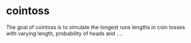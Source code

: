 
<!-- README.md is generated from README.Rmd. Please edit that file -->
cointoss
========

The goal of cointoss is to simulate the longest runs lengths in coin tosses with varying length, probability of heads and ....
